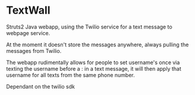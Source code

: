 TextWall
========

Struts2 Java webapp, using the Twilio service for a text message to webpage service.

At the moment it doesn't store the messages anywhere, always pulling the messages from Twilio.

The webapp rudimentally allows for people to set username's once via texting the username before a : in a text message, it will then apply that username for all texts from the same phone number.

Dependant on the twilio sdk
